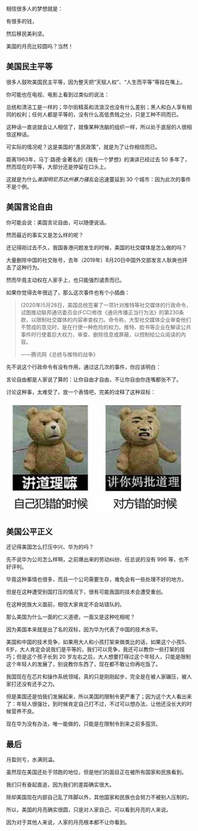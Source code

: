 相信很多人的梦想就是：

有很多的钱，

然后移民美利坚。

美国的月亮比较圆吗？当然！

## 美国民主平等

很多人鼓吹美国民主平等，因为整天把“天赋人权”、“人生而平等”等挂在嘴上。

你可能也在电视、电影上看到过类似的说法：

总统和清洁工是一样的；华尔街精英和流浪汉也没有什么差别；黑人和白人享有相同的权利；任何人都是平等的，没有什么高低贵贱之分，只是工种不同而已。

这种话一直说就会让人相信了，就像某种洗脑的组织一样，所以处于底层的人很相信这种话。

可实际的情况呢？这是美国的“愚民政策”，就是为了让你相信而已。

距离1963年，马丁·路德·金著名的《我有一个梦想》的演讲已经过去 50 多年了，然而现在的平等，大部分还是停留在口头上。

这就是为什么*美国明尼苏达州暴力骚乱*会迅速蔓延到 30 个城市：因为此次的事件不是个例。

## 美国言论自由

你可能会说：美国言论自由，可以随便说话。

然而最近的事实又是怎么样的呢？

还记得刚过去不久，我国香港问题发生的时候，美国的社交媒体是怎么做的吗？

大量删除中国的社交账号，去年（2019年）8月20日中国外交部发言人耿爽也抨击了这种行为。

然而毕竟主动权在人家手上，也只能强烈谴责而已。

如果你觉得去年很远了，那么这次事件也有个小插曲：

> (2020年)5月28日，美国总统签署了一项针对推特等社交媒体的行政命令，试图推动联邦通讯委员会(FCC)修改《通讯传播正当行为法》的第230条款，以限制社交媒体的内容审查权力。命令称，大型社交媒体企业审查他们不赞成的意见时，是在行使一种危险的权力。推特、脸书等企业在解读公共事件时行使着巨大权力，审查、删除信息或屏蔽，以控制给公众阅读的内容。
>
> ——腾讯网《总统与推特的战争》

先不说这个行政命令有没有作用，通过这几次的事件，你应该明白：

言论自由都是人家说了算的：让你自由才自由，不让你自由你连嘴都张不了。

讨论这种事，太难受了，放一个表情吧，完美的诠释了这种双标：

![](res/双标.jpg)

## 美国公平正义

还记得美国怎么打压中兴、华为的吗？

先不说华为公司怎么样啊，之前爆出来的劳动纠纷、任总说的没有 996 等，也不好评判。

毕竟这种事情也很多，而且一个公司需要生存，难免会有一些处理不好的地方。

但是在这种遭受别国打压的情况下，很有可能我国的技术会遭受重创。

在这种民族大义面前，相信大家肯定不会站错队的。

那么美国为什么一面的仁义道德，一面又是这种吃相呢？

因为美国本来就是出了名的双标，因为华为代表了中国的技术水平。

美国和中国的技术竞争，如果用大人和小孩打架来做类比的话，如果这个小孩5、6岁，大人肯定会说我们是平等的，我们可以竞争，我还可以教你一些打架的技巧；但是这个孩子长到 20 岁左右之后，大人想要打得过这个年轻人，只能是限制这个年轻人的发展了，别说教你东西了，现在都不敢让你再吃饭了。

我国现在在芯片和操作系统领域，真的只是刚刚起步，完全是在被人家碾压，被人家打还没有还手之力。

但是美国还是怕我们发展起来，所以美国的限制令更严重了；因为这个大人看出来了：年轻人很强壮，到时候肯定自己打不过，不过可以想办法，让他还没长大的时候营养不良。

现在华为没有办法，唯一能做的，只能是在限制令到来之前多囤货。

## 最后

月盈则亏，水满则溢。

虽然现在美国还处于领跑的地位，但是他们的面目正在被所有国家和民族看到。

我们只有奋起直追，因为我们的差距确实很大。

除却美国现在内部自己乱了阵脚以外，其他国家和民族也会努力不被别人压制的。

所以，美国的月亮确实很圆，只是对人家自己、可以看到月亮的人来说。

因为对于其他人来说，人家的月亮根本都不让你看到。